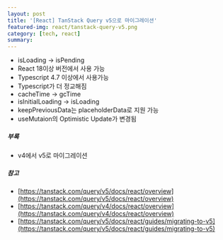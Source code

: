 ```yaml
---
layout: post
title: '[React] TanStack Query v5으로 마이그레이션'
featured-img: react/tanstack-query-v5.png
category: [tech, react]
summary:
---
```


- isLoading -> isPending
- React 18이상 버전에서 사용 가능
- Typescript 4.7 이상에서 사용가능
- Typescript가 더 정교해짐
- cacheTime -> gcTime
- isInitialLoading -> isLoading
- keepPreviousData는 placeholderData로 지원 가능
- useMutaion의 Optimistic Update가 변경됨


##### 부록
- v4에서 v5로 마이그레이션

##### 참고
- [https://tanstack.com/query/v5/docs/react/overview](https://tanstack.com/query/v5/docs/react/overview)
- [https://tanstack.com/query/v4/docs/react/overview](https://tanstack.com/query/v4/docs/react/overview)
- [https://tanstack.com/query/v5/docs/react/guides/migrating-to-v5](https://tanstack.com/query/v5/docs/react/guides/migrating-to-v5)
